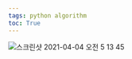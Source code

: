 ```yaml
---
tags: python algorithm
toc: True
---
```

![스크린샷 2021-04-04 오전 5 13 45](https://user-images.githubusercontent.com/67637935/113490540-b640b080-9505-11eb-90c4-fffc08ec7add.png)
